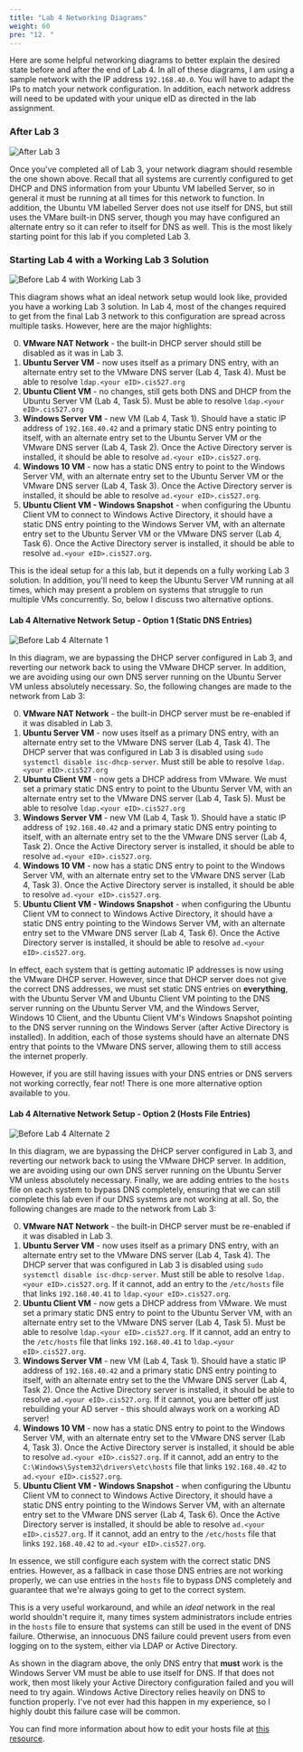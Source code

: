 ```yaml
---
title: "Lab 4 Networking Diagrams"
weight: 60
pre: "12. "
---
```


Here are some helpful networking diagrams to better explain the desired state before and after the end of Lab 4. In all of these diagrams, I am using a sample network with the IP address `192.168.40.0`. You will have to adapt the IPs to match your network configuration. In addition, each network address will need to be updated with your unique eID as directed in the lab assignment. 

### After Lab 3

![After Lab 3](images/net-afterlab3.png)

Once you've completed all of Lab 3, your network diagram should resemble the one shown above. Recall that all systems are currently configured to get DHCP and DNS information from your Ubuntu VM labelled Server, so in general it must be running at all times for this network to function. In addition, the Ubuntu VM labelled Server does not use itself for DNS, but still uses the VMare built-in DNS server, though you may have configured an alternate entry so it can refer to itself for DNS as well. This is the most likely starting point for this lab if you completed Lab 3.

### Starting Lab 4 with a Working Lab 3 Solution

![Before Lab 4 with Working Lab 3](images/net-beforelab4working3.png)

This diagram shows what an ideal network setup would look like, provided you have a working Lab 3 solution. In Lab 4, most of the changes required to get from the final Lab 3 network to this configuration are spread across multiple tasks. However, here are the major highlights:

0. **VMware NAT Network** - the built-in DHCP server should still be disabled as it was in Lab 3.
1. **Ubuntu Server VM** - now uses itself as a primary DNS entry, with an alternate entry set to the VMware DNS server (Lab 4, Task 4). Must be able to resolve `ldap.<your eID>.cis527.org`
2. **Ubuntu Client VM** - no changes, still gets both DNS and DHCP from the Ubuntu Server VM (Lab 4, Task 5). Must be able to resolve `ldap.<your eID>.cis527.org`
3. **Windows Server VM** - new VM (Lab 4, Task 1). Should have a static IP address of `192.168.40.42` and a primary static DNS entry pointing to itself, with an alternate entry set to the Ubuntu Server VM or the VMware DNS server (Lab 4, Task 2). Once the Active Directory server is installed, it should be able to resolve `ad.<your eID>.cis527.org`. 
4. **Windows 10 VM** - now has a static DNS entry to point to the Windows Server VM, with an alternate entry set to the Ubuntu Server VM or the VMware DNS server (Lab 4, Task 3). Once the Active Directory server is installed, it should be able to resolve `ad.<your eID>.cis527.org`. 
5. **Ubuntu Client VM - Windows Snapshot** - when configuring the Ubuntu Client VM to connect to Windows Active Directory, it should have a static DNS entry pointing to the Windows Server VM, with an alternate entry set to the Ubuntu Server VM or the VMware DNS server (Lab 4, Task 6). Once the Active Directory server is installed, it should be able to resolve `ad.<your eID>.cis527.org`. 

This is the ideal setup for a this lab, but it depends on a fully working Lab 3 solution. In addition, you'll need to keep the Ubuntu Server VM running at all times, which may present a problem on systems that struggle to run multiple VMs concurrently. So, below I discuss two alternative options.

#### Lab 4 Alternative Network Setup - Option 1 (Static DNS Entries)

![Before Lab 4 Alternate 1](images/net-beforelab4alt1.png)

In this diagram, we are bypassing the DHCP server configured in Lab 3, and reverting our network back to using the VMware DHCP server. In addition, we are avoiding using our own DNS server running on the Ubuntu Server VM unless absolutely necessary. So, the following changes are made to the network from Lab 3:

0. **VMware NAT Network** - the built-in DHCP server must be re-enabled if it was disabled in Lab 3.
1. **Ubuntu Server VM** - now uses itself as a primary DNS entry, with an alternate entry set to the VMware DNS server (Lab 4, Task 4). The DHCP server that was configured in Lab 3 is disabled using `sudo systemctl disable isc-dhcp-server`. Must still be able to resolve `ldap.<your eID>.cis527.org`
2. **Ubuntu Client VM** - now gets a DHCP address from VMware. We must set a primary static DNS entry to point to the Ubuntu Server VM, with an alternate entry set to the VMware DNS server (Lab 4, Task 5). Must be able to resolve `ldap.<your eID>.cis527.org`
3. **Windows Server VM** - new VM (Lab 4, Task 1). Should have a static IP address of `192.168.40.42` and a primary static DNS entry pointing to itself, with an alternate entry set to the the VMware DNS server (Lab 4, Task 2). Once the Active Directory server is installed, it should be able to resolve `ad.<your eID>.cis527.org`. 
4. **Windows 10 VM** - now has a static DNS entry to point to the Windows Server VM, with an alternate entry set to the VMware DNS server (Lab 4, Task 3). Once the Active Directory server is installed, it should be able to resolve `ad.<your eID>.cis527.org`. 
5. **Ubuntu Client VM - Windows Snapshot** - when configuring the Ubuntu Client VM to connect to Windows Active Directory, it should have a static DNS entry pointing to the Windows Server VM, with an alternate entry set to the VMware DNS server (Lab 4, Task 6). Once the Active Directory server is installed, it should be able to resolve `ad.<your eID>.cis527.org`. 

In effect, each system that is getting automatic IP addresses is now using the VMware DHCP server. However, since that DHCP server does not give the correct DNS addresses, we must set static DNS entries on **everything**, with the Ubuntu Server VM and Ubuntu Client VM pointing to the DNS server running on the Ubuntu Server VM, and the Windows Server, Windows 10 Client, and the Ubuntu Client VM's Windows Snapshot pointing to the DNS server running on the Windows Server (after Active Directory is installed). In addition, each of those systems should have an alternate DNS entry that points to the VMware DNS server, allowing them to still access the internet properly.

However, if you are still having issues with your DNS entries or DNS servers not working correctly, fear not! There is one more alternative option available to you.

#### Lab 4 Alternative Network Setup - Option 2 (Hosts File Entries)

![Before Lab 4 Alternate 2](images/net-beforelab4alt2.png)

In this diagram, we are bypassing the DHCP server configured in Lab 3, and reverting our network back to using the VMware DHCP server. In addition, we are avoiding using our own DNS server running on the Ubuntu Server VM unless absolutely necessary. Finally, we are adding entries to the `hosts` file on each system to bypass DNS completely, ensuring that we can still complete this lab even if our DNS systems are not working at all. So, the following changes are made to the network from Lab 3:

0. **VMware NAT Network** - the built-in DHCP server must be re-enabled if it was disabled in Lab 3.
1. **Ubuntu Server VM** - now uses itself as a primary DNS entry, with an alternate entry set to the VMware DNS server (Lab 4, Task 4). The DHCP server that was configured in Lab 3 is disabled using `sudo systemctl disable isc-dhcp-server`. Must still be able to resolve `ldap.<your eID>.cis527.org`. If it cannot, add an entry to the `/etc/hosts` file that links `192.168.40.41` to `ldap.<your eID>.cis527.org`.
2. **Ubuntu Client VM** - now gets a DHCP address from VMware. We must set a primary static DNS entry to point to the Ubuntu Server VM, with an alternate entry set to the VMware DNS server (Lab 4, Task 5). Must be able to resolve `ldap.<your eID>.cis527.org`. If it cannot, add an entry to the `/etc/hosts` file that links `192.168.40.41` to `ldap.<your eID>.cis527.org`.
3. **Windows Server VM** - new VM (Lab 4, Task 1). Should have a static IP address of `192.168.40.42` and a primary static DNS entry pointing to itself, with an alternate entry set to the the VMware DNS server (Lab 4, Task 2). Once the Active Directory server is installed, it should be able to resolve `ad.<your eID>.cis527.org`. If it cannot, you are better off just rebuilding your AD server - this should always work on a working AD server!
4. **Windows 10 VM** - now has a static DNS entry to point to the Windows Server VM, with an alternate entry set to the VMware DNS server (Lab 4, Task 3). Once the Active Directory server is installed, it should be able to resolve `ad.<your eID>.cis527.org`. If it cannot, add an entry to the `C:\Windows\System32\drivers\etc\hosts` file that links `192.168.40.42` to `ad.<your eID>.cis527.org`.
5. **Ubuntu Client VM - Windows Snapshot** - when configuring the Ubuntu Client VM to connect to Windows Active Directory, it should have a static DNS entry pointing to the Windows Server VM, with an alternate entry set to the VMware DNS server (Lab 4, Task 6). Once the Active Directory server is installed, it should be able to resolve `ad.<your eID>.cis527.org`. If it cannot, add an entry to the `/etc/hosts` file that links `192.168.40.42` to `ad.<your eID>.cis527.org`.

In essence, we still configure each system with the correct static DNS entries. However, as a fallback in case those DNS entries are not working properly, we can use entries in the `hosts` file to bypass DNS completely and guarantee that we're always going to get to the correct system. 

This is a very useful workaround, and while an _ideal_ network in the real world shouldn't require it, many times system administrators include entries in the `hosts` file to ensure that systems can still be used in the event of DNS failure. Otherwise, an innocuous DNS failure could prevent users from even logging on to the system, either via LDAP or Active Directory. 

As shown in the diagram above, the only DNS entry that **must** work is the Windows Server VM must be able to use itself for DNS. If that does not work, then most likely your Active Directory configuration failed and you will need to try again. Windows Active Directory relies heavily on DNS to function properly. I've not ever had this happen in my experience, so I highly doubt this failure case will be common. 

You can find more information about how to edit your hosts file at [this resource](https://www.ionos.com/digitalguide/server/configuration/hosts-file/). 
